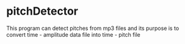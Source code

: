 # pitchDetector
This program can detect pitches from mp3 files and its purpose is to convert time - amplitude data file into time - pitch file
